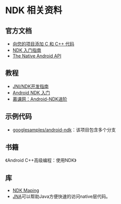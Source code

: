 # NDK 相关资料

## 官方文档

- [向您的项目添加 C 和 C++ 代码](https://developer.android.com/studio/projects/add-native-code.html)
- [NDK 入门指南](https://developer.android.com/ndk/guides/index.html)
- [The Native Android API](http://mobilepearls.com/labs/native-android-api/)

## 教程

- [JNI/NDK开发指南](https://blog.csdn.net/xyang81/column/info/blogjnindk)
- [Android NDK 入门](https://xiaozhuanlan.com/crayfish)
- [慕课网：Android-NDK进阶](https://www.imooc.com/learn/918)

## 示例代码

- [googlesamples/android-ndk](https://github.com/googlesamples/android-ndk)：该项目包含多个分支

## 书籍

《Android C++高级编程：使用NDK》

## 库

- [NDK Maping](http://cdn2.jianshu.io/p/bdce346aef85)
- [JNA](https://github.com/java-native-access/jna)可以帮助Java方便快速的访问native层代码。
